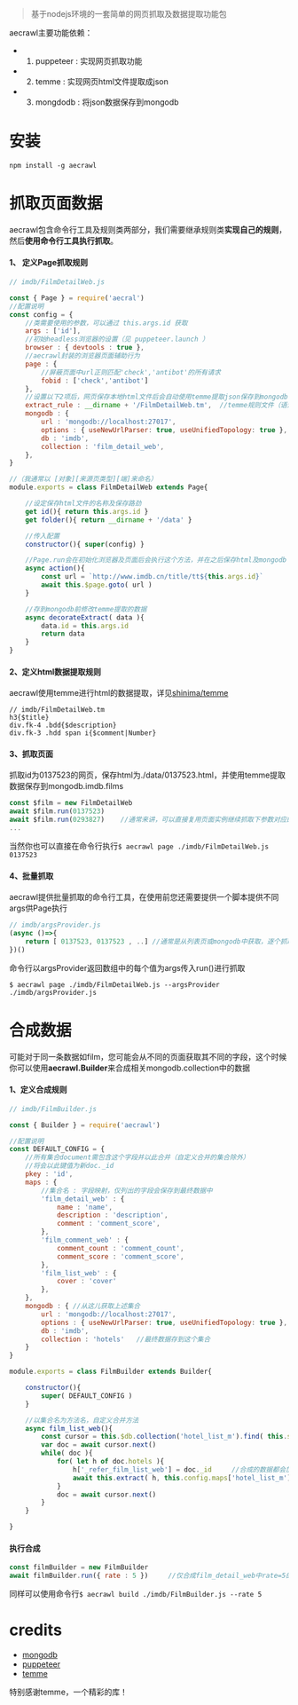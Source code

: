 > 基于nodejs环境的一套简单的网页抓取及数据提取功能包

aecrawl主要功能依赖：
- 1. puppeteer : 实现网页抓取功能
- 2. temme : 实现网页html文件提取成json
- 3. mongdodb : 将json数据保存到mongodb

# 安装

```npm install -g aecrawl ```

# 抓取页面数据

aecrawl包含命令行工具及规则类两部分，我们需要继承规则类**实现自己的规则**，然后**使用命令行工具执行抓取**。

#### 1、 定义Page抓取规则

```javascript
// imdb/FilmDetailWeb.js

const { Page } = require('aecral')
//配置说明
const config = {
    //类需要使用的参数，可以通过 this.args.id 获取
    args : ['id'],
    //初始headless浏览器的设置（见 puppeteer.launch ）
    browser : { devtools : true },
    //aecrawl封装的浏览器页面辅助行为
    page : {
        //屏蔽页面中url正则匹配'check','antibot'的所有请求
        fobid : ['check','antibot']
    },
    //设置以下2项后，网页保存本地html文件后会自动使用temme提取json保存到mongodb
    extract_rule : __dirname + '/FilmDetailWeb.tm',  //temme规则文件（语法见 temme)
    mongodb : {
        url : 'mongodb://localhost:27017',
        options : { useNewUrlParser: true, useUnifiedTopology: true },
        db : 'imdb',
        collection : 'film_detail_web',
    },
}

//（我通常以 [对象][来源页类型][端]来命名）
module.exports = class FilmDetailWeb extends Page{

    //设定保存html文件的名称及保存路劲
    get id(){ return this.args.id }
    get folder(){ return __dirname + '/data' }

    //传入配置
    constructor(){ super(config) }

    //Page.run会在初始化浏览器及页面后会执行这个方法，并在之后保存html及mongodb
    async action(){
        const url = `http://www.imdb.cn/title/tt${this.args.id}`
        await this.$page.goto( url )
    }

    //存到mongodb前修改temme提取的数据
    async decorateExtract( data ){
        data.id = this.args.id
        return data
    }
}
```

#### 2、定义html数据提取规则

aecrawl使用temme进行html的数据提取，详见[shinima/temme](https://github.com/shinima/temme.git)

```less
// imdb/FilmDetailWeb.tm
h3{$title}
div.fk-4 .bdd{$description}
div.fk-3 .hdd span i{$comment|Number}
```

#### 3、抓取页面

抓取id为0137523的网页，保存html为./data/0137523.html，并使用temme提取数据保存到mongodb.imdb.films

```javascript
const $film = new FilmDetailWeb
await $film.run(0137523)
await $film.run(0293827)    //通常来讲，可以直接复用页面实例继续抓取下参数对应的页面
...
```

当然你也可以直接在命令行执行```$ aecrawl page ./imdb/FilmDetailWeb.js 0137523```

#### 4、批量抓取

aecrawl提供批量抓取的命令行工具，在使用前您还需要提供一个脚本提供不同args供Page执行

```javascript
// imdb/argsProvider.js
(async ()=>{
    return [ 0137523, 0137523 , ..] //通常是从列表页或mongodb中获取，逐个抓取
})()
```

命令行以argsProvider返回数组中的每个值为args传入run()进行抓取

```$ aecrawl page ./imdb/FilmDetailWeb.js --argsProvider ./imdb/argsProvider.js ```

# 合成数据

可能对于同一条数据如film，您可能会从不同的页面获取其不同的字段，这个时候你可以使用**aecrawl.Builder**来合成相关mongodb.collection中的数据

#### 1、定义合成规则

```javascript
// imdb/FilmBuilder.js

const { Builder } = require('aecrawl')

//配置说明
const DEFAULT_CONFIG = {
    //所有集合document需包含这个字段并以此合并（自定义合并的集合除外）
    //将会以此键值为新doc._id
    pkey : 'id',
    maps : {
        //集合名 : 字段映射，仅列出的字段会保存到最终数据中
        'film_detail_web' : {
            name : 'name',
            description : 'description',
            comment : 'comment_score',
        },
        'film_comment_web' : {
            comment_count : 'comment_count',
            comment_score : 'comment_score',
        },
        'film_list_web' : {
            cover : 'cover'
        },
    },
    mongodb : { //从这儿获取上述集合
        url : 'mongodb://localhost:27017',
        options : { useNewUrlParser: true, useUnifiedTopology: true },
        db : 'imdb',
        collection : 'hotels'   //最终数据存到这个集合
    }
}

module.exports = class FilmBuilder extends Builder{

    constructor(){
        super( DEFAULT_CONFIG )
    }

    //以集合名为方法名，自定义合并方法
    async film_list_web(){
        const cursor = this.$db.collection('hotel_list_m').find( this.selector )
        var doc = await cursor.next()
        while( doc ){
            for( let h of doc.hotels ){
                h['_refer_film_list_web'] = doc._id     //合成的数据都会加上 _refer_集合 = _id 的字段，这里也加上
                await this.extract( h, this.config.maps['hotel_list_m'] )   //调用extract方法保存数据
            }
            doc = await cursor.next()
        }
    }

}
```

#### 执行合成

```javascript
const filmBuilder = new FilmBuilder
await filmBuilder.run({ rate : 5 })     //仅合成film_detail_web中rate=5的数据
```

同样可以使用命令行```$ aecrawl build ./imdb/FilmBuilder.js --rate 5```

# credits

* [mongodb](https://github.com/mongodb/node-mongodb-native)
* [puppeteer](https://github.com/puppeteer/puppeteer)
* [temme](https://github.com/shinima/temme.git)

特别感谢temme，一个精彩的库！